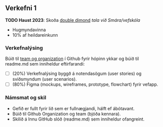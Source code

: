 ## Verkefni 1 
**TODO Haust 2023**: Skoða [double dimond](https://www.designcouncil.org.uk/our-resources/the-double-diamond/)  _tala við Smára/vefskóla_

- Hugmyndavinna
- 10% af heildareinkunn

### Verkefnalýsing 
Búið til [team og organization](https://github.com/collab-uniba/socialcde4eclipse/wiki/How-to-setup-a-GitHub-organization,-project-and-team) í Github fyrir hópinn ykkar og búið til readme.md sem inniheldur eftirfarandi:

- [ ] (20%) Verkefnalýsing byggð á notendasögum (user stories) og sviðsmyndum (user scenarios). 
- [ ] (80%) Figma (mockups, wireframes, prototype, flowchart) fyrir vefapp.

### Námsmat og skil
* Gefið er fullt fyrir lið sem er fullnægjandi, hálft ef ábótavant.
* Búið til Github Organization og team (bjóða kennara).
* Skilið á Innu GitHub slóð (readme.md) sem inniheldur ofangreint.
